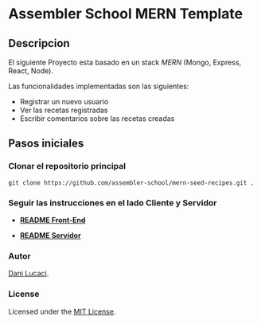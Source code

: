 # Assembler School MERN Template

## Descripcion

El siguiente Proyecto esta basado en un stack _MERN_ (Mongo, Express, React, Node).

Las funcionalidades implementadas son las siguientes:

- Registrar un nuevo usuario
- Ver las recetas registradas
- Escribir comentarios sobre las recetas creadas

## Pasos iniciales

### Clonar el repositorio principal

`git clone https://github.com/assembler-school/mern-seed-recipes.git .`

### Seguir las instrucciones en el lado Cliente y Servidor

- **[README Front-End](client/README.md)**

- **[README Servidor](server/README.md)**

### Autor

[Dani Lucaci](https://github.com/danilucaci).

### License

Licensed under the [MIT License](./LICENSE).
